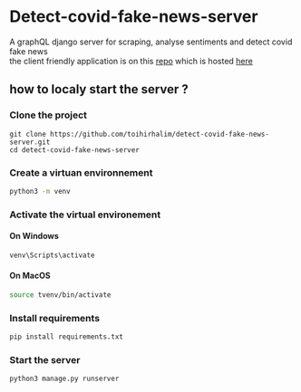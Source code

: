 # Detect-covid-fake-news-server
A graphQL django server for scraping, analyse sentiments and detect covid fake news  
the client friendly application is on this [repo](https://github.com/toihirhalim/detect-covid-fake-news) 
which is hosted [here](https://toihirhalim.github.io/detect-covid-fake-news/)  

## how to localy start the server ?
### Clone the project
```
git clone https://github.com/toihirhalim/detect-covid-fake-news-server.git
cd detect-covid-fake-news-server
```
### Create a virtuan environnement
```bash
python3 -m venv
```
### Activate the virtual environement
#### On Windows
```bash
venv\Scripts\activate
```
#### On MacOS
```bash
source tvenv/bin/activate
```
### Install requirements
```bash
pip install requirements.txt
```
### Start the server
```bash
python3 manage.py runserver
```
